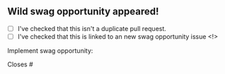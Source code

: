 ## Wild swag opportunity appeared!

- [ ] I've checked that this isn't a duplicate pull request.
- [ ] I've checked that this is linked to an new swag opportunity issue <!>

Implement swag opportunity: <swag-name>

Closes #<swag-issue>

<!-- Thank you for contributing! -->
